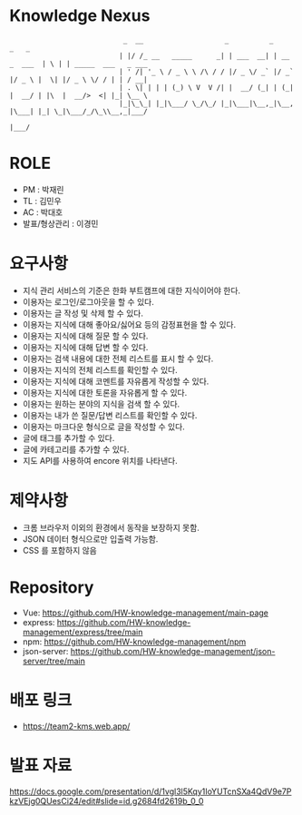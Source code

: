 # Knowledge Nexus
```
                            _  __                    _          _              _   _                     
                           | |/ /_ __   _____      _| | ___  __| | __ _  ___  | \ | | _____  ___   _ ___ 
                           | ' /| '_ \ / _ \ \ /\ / / |/ _ \/ _` |/ _` |/ _ \ |  \| |/ _ \ \/ / | | / __|
                           | . \| | | | (_) \ V  V /| |  __/ (_| | (_| |  __/ | |\  |  __/>  <| |_| \__ \
                           |_|\_\_| |_|\___/ \_/\_/ |_|\___|\__,_|\__, |\___| |_| \_|\___/_/\_\\__,_|___/
                                                                  |___/                                  
```

# ROLE

- PM : 박재린
- TL : 김민우
- AC : 박대호
- 발표/형상관리 : 이경민

# 요구사항

- 지식 관리 서비스의 기준은 한화 부트캠프에 대한 지식이어야 한다.
- 이용자는 로그인/로그아웃을 할 수 있다.
- 이용자는 글 작성 및 삭제 할 수 있다.
- 이용자는 지식에 대해 좋아요/싫어요 등의 감정표현을 할 수 있다.
- 이용자는 지식에 대해 질문 할 수 있다.
- 이용자는 지식에 대해 답변 할 수 있다.
- 이용자는 검색 내용에 대한 전체 리스트를 표시 할 수 있다.
- 이용자는 지식의 전체 리스트를 확인할 수 있다.
- 이용자는 지식에 대해 코멘트를 자유롭게 작성할 수 있다.
- 이용자는 지식에 대한 토론을 자유롭게 할 수 있다.
- 이용자는 원하는 분야의 지식을 검색 할 수 있다.
- 이용자는 내가 쓴 질문/답변 리스트를 확인할 수 있다.
- 이용자는 마크다운 형식으로 글을 작성할 수 있다.
- 글에 태그를 추가할 수 있다.
- 글에 카테고리를 추가할 수 있다.
- 지도 API를 사용하여 encore 위치를 나타낸다.

# 제약사항

- 크롬 브라우저 이외의 환경에서 동작을 보장하지 못함.
- JSON 데이터 형식으로만 입출력 가능함.
- CSS 를 포함하지 않음


# Repository
- Vue: https://github.com/HW-knowledge-management/main-page
- express: https://github.com/HW-knowledge-management/express/tree/main
- npm: https://github.com/HW-knowledge-management/npm
- json-server: https://github.com/HW-knowledge-management/json-server/tree/main

# 배포 링크
- https://team2-kms.web.app/

# 발표 자료
https://docs.google.com/presentation/d/1vgl3l5Kqy1IoYUTcnSXa4QdV9e7PkzVEjg0QUesCi24/edit#slide=id.g2684fd2619b_0_0
